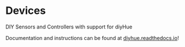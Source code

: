 # Devices
DIY Sensors and Controllers with support for diyHue

Documentation and instructions can be found at [diyhue.readthedocs.io](https://diyhue.readthedocs.io/en/latest/AddFuncts/index.html)!
